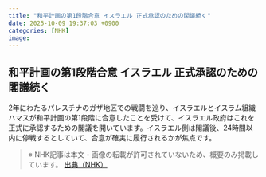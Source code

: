 ```yaml
---
title: "和平計画の第1段階合意 イスラエル 正式承認のための閣議続く"
date: 2025-10-09 19:37:03 +0900
categories: [NHK]
image: 
---
```

## 和平計画の第1段階合意 イスラエル 正式承認のための閣議続く

2年にわたるパレスチナのガザ地区での戦闘を巡り、イスラエルとイスラム組織ハマスが和平計画の第1段階に合意したことを受けて、イスラエル政府はこれを正式に承認するための閣議を開いています。イスラエル側は閣議後、24時間以内に停戦するとしていて、合意が確実に履行されるかが焦点です。

> ※ NHK記事は本文・画像の転載が許可されていないため、概要のみ掲載しています。
[出典（NHK）](http://www3.nhk.or.jp/news/html/20251009/k10014946221000.html)
